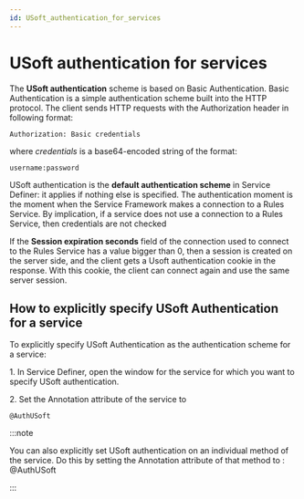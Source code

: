 ```yaml
---
id: USoft_authentication_for_services
---
```


# USoft authentication for services

The **USoft authentication** scheme is based on Basic Authentication. Basic Authentication is a simple authentication scheme built into the HTTP protocol. The client sends HTTP requests with the Authorization header in following format:

```
Authorization: Basic credentials
```

where *credentials* is a base64-encoded string of the format:

```
username:password
```

USoft authentication is the **default authentication scheme** in Service Definer: it applies if nothing else is specified. The authentication moment is the moment when the Service Framework makes a connection to a Rules Service. By implication, if a service does not use a connection to a Rules Service, then credentials are not checked

If the **Session expiration seconds** field of the connection used to connect to the Rules Service has a value bigger than 0, then a session is created on the server side, and the client gets a Usoft authentication cookie in the response. With this cookie, the client can connect again and use the same server session.

## How to explicitly specify USoft Authentication for a service

To explicitly specify USoft Authentication as the authentication scheme for a service:

1. In Service Definer, open the window for the service for which you want to specify USoft authentication.

2. Set the Annotation attribute of the service to

```
@AuthUSoft
```


:::note

You can also explicitly set USoft authentication on an individual method of the service. Do this by setting the Annotation attribute of that method to :
@AuthUSoft

:::
